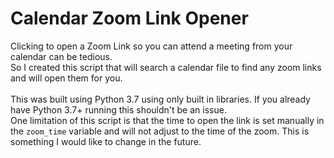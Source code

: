 # Calendar Zoom Link Opener <br>

Clicking to open a Zoom Link so you can attend a meeting from your calendar can be tedious. <br>
So I created this script that will search a calendar file to find any zoom links and will open them for you.<br>
<br>
This was built using Python 3.7 using only built in libraries. If you already have Python 3.7+ running this shouldn't be an issue.<br>
One limitation of this script is that the time to open the link is set manually in the `zoom_time` variable and will not adjust to the time of the zoom. This is something I would like to change in the future.
